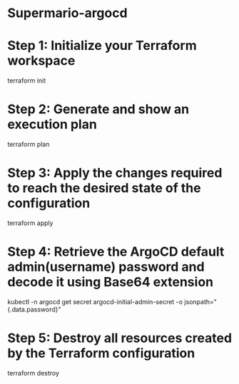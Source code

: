 # Supermario-argocd

# Step 1: Initialize your Terraform workspace
terraform init

# Step 2: Generate and show an execution plan
terraform plan

# Step 3: Apply the changes required to reach the desired state of the configuration
terraform apply

# Step 4: Retrieve the ArgoCD default admin(username) password and decode it using Base64 extension
kubectl -n argocd get secret argocd-initial-admin-secret -o jsonpath="{.data.password}"

# Step 5: Destroy all resources created by the Terraform configuration
terraform destroy
